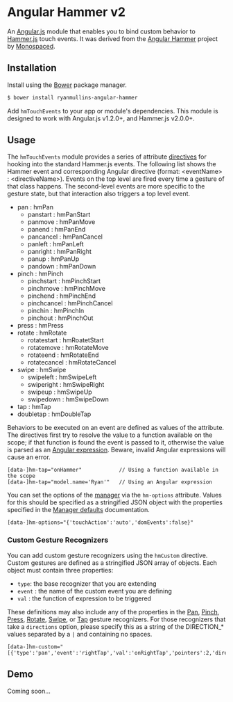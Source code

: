 # Angular Hammer v2

An [Angular.js](https://angularjs.org/) module that enables you to bind custom behavior to [Hammer.js](http://hammerjs.github.io/) touch events. It was derived from the [Angular Hammer](https://github.com/monospaced/angular-hammer) project by [Monospaced](https://github.com/monospaced).

## Installation 

Install using the [Bower](http://bower.io/) package manager.

```bash
$ bower install ryanmullins-angular-hammer
```

Add `hmTouchEvents` to your app or module's dependencies. This module is designed to work with Angular.js v1.2.0+, and Hammer.js v2.0.0+. 

## Usage

The `hmTouchEvents` module provides a series of attribute [directives](https://docs.angularjs.org/guide/directive) for hooking into the standard Hammer.js events. The following list shows the Hammer event and corresponding Angular directive (format: &lt;eventName&gt; : &lt;directiveName&gt;). Events on the top level are fired every time a gesture of that class happens. The second-level events are more specific to the gesture state, but that interaction also triggers a top level event. 

* pan : hmPan
    - panstart : hmPanStart
    - panmove : hmPanMove
    - panend : hmPanEnd
    - pancancel : hmPanCancel
    - panleft : hmPanLeft
    - panright : hmPanRight
    - panup : hmPanUp
    - pandown : hmPanDown
* pinch : hmPinch
    - pinchstart : hmPinchStart
    - pinchmove : hmPinchMove
    - pinchend : hmPinchEnd
    - pinchcancel : hmPinchCancel
    - pinchin : hmPinchIn
    - pinchout : hmPinchOut
* press : hmPress
* rotate : hmRotate
    - rotatestart : hmRoatetStart
    - rotatemove : hmRotateMove
    - rotateend : hmRotateEnd
    - rotatecancel : hmRotateCancel
* swipe : hmSwipe
    - swipeleft : hmSwipeLeft
    - swiperight : hmSwipeRight
    - swipeup : hmSwipeUp
    - swipedown : hmSwipeDown
* tap : hmTap
* doubletap : hmDoubleTap 

Behaviors to be executed on an event are defined as values of the attribute. The directives first try to resolve the value to a function available on the scope; if that function is found the event is passed to it, otherwise the value is parsed as an [Angular expression](https://docs.angularjs.org/guide/expression). Beware, invalid Angular expressions will cause an error. 

```
[data-]hm-tap="onHammer"            // Using a function available in the scope
[data-]hm-tap="model.name='Ryan'"   // Using an Angular expression
```

You can set the options of the [manager](http://hammerjs.github.io/api/#hammer.manager) via the `hm-options` attribute. Values for this should be specified as a stringified JSON object with the properties specified in the [Manager defaults](http://hammerjs.github.io/api/#hammer.defaults) documentation.

```
[data-]hm-options="{'touchAction':'auto','domEvents':false}" 
```

### Custom Gesture Recognizers 

You can add custom gesture recognizers using the `hmCustom` directive. Custom gestures are defined as a stringified JSON array of objects. Each object must contain three properties: 

* `type`: the base recognizer that you are extending
* `event` : the name of the custom event you are defining
* `val` : the function of expression to be triggered

These definitions may also include any of the properties in the [Pan](http://hammerjs.github.io/recognizer-pan), [Pinch](http://hammerjs.github.io/recognizer-pinch), [Press](http://hammerjs.github.io/recognizer-press), [Rotate](http://hammerjs.github.io/recognizer-rotate), [Swipe](http://hammerjs.github.io/recognizer-swipe), or [Tap](http://hammerjs.github.io/recognizer-tap) gesture recognizers. For those recognizers that take a `directions` option, please specify this as a string of the DIRECTION_* values separated by a `|` and containing no spaces. 

```
[data-]hm-custom="[{'type':'pan','event':'rightTap','val':'onRightTap','pointers':2,'directions':'DIRECTION_LEFT|DIRECTION_RIGHT'}]"
```

## Demo

Coming soon...
